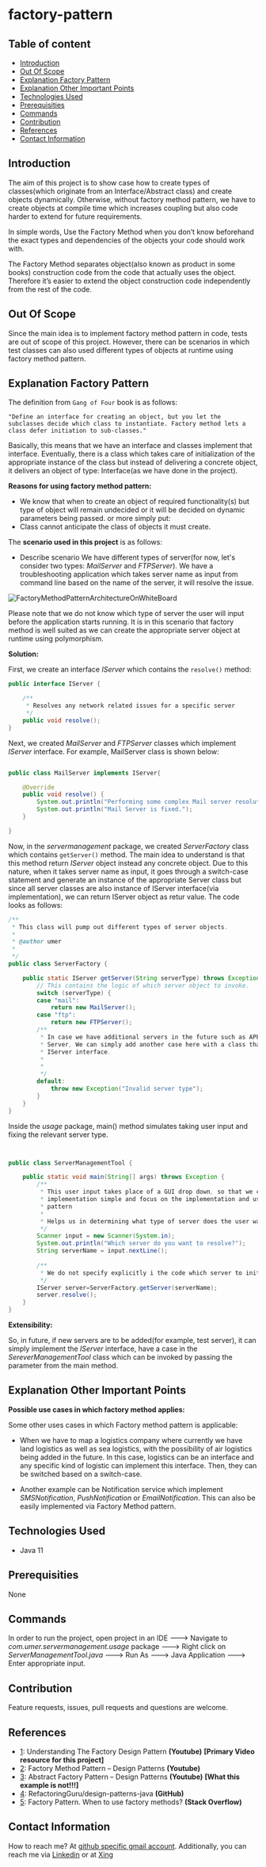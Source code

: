 # factory-pattern

## Table of content
- [Introduction](#introduction)
- [Out Of Scope](#out-of-scope)
- [Explanation Factory Pattern](#explanation-factory-pattern)
- [Explanation Other Important Points](#explanation-other-important-points)
- [Technologies Used](#technologies-used)
- [Prerequisities](#prerequisities)
- [Commands](#commands)
- [Contribution](#contribution)
- [References](#references)
- [Contact Information](#contact-information)

## Introduction

The aim of this project is to show case how to create types of classes(which originate from an Interface/Abstract class) and create objects dynamically. Otherwise, without factory method pattern, we have to create objects at compile time which increases coupling but also code harder to extend for future requirements.

In simple words, Use the Factory Method when you don’t know beforehand the exact types and dependencies of the objects your code should work with.

The Factory Method separates object(also known as product in some books) construction code from the code that actually uses the object. Therefore it’s easier to extend the object construction code independently from the rest of the code.


## Out Of Scope

Since the main idea is to implement factory method pattern in code, tests are out of scope of this project. However, there can be scenarios in which test classes can also used different types of objects at runtime using factory method pattern. 

## Explanation Factory Pattern

The definition from `Gang of Four` book is as follows:

`"Define an interface for creating an object, but you let the subclasses decide which class to instantiate. Factory method lets a class defer initiation to sub-classes."`

Basically, this means that we have an interface and classes implement that interface. Eventually, there is a class which takes care of initialization of the appropriate instance of the class but instead of delivering a concrete object, it delivers an object of type: Interface(as we have done in the project).

**Reasons for using factory method pattern:**

- We know that when to create an object of required functionality(s) but type of object will remain undecided or it will be decided on dynamic parameters being passed. or more simply put: 
- Class cannot anticipate the class of objects it must create.



The **scenario used in this project** is as follows:

- Describe scenario
We have different types of server(for now, let's consider two types: _MailServer_ and _FTPServer_). We have a troubleshooting application which takes server name as input from command line based on the name of the server, it will resolve the issue. 

![FactoryMethodPatternArchitectureOnWhiteBoard](https://github.com/syedumerahmedcode/factory-pattern/tree/master/src/main/resources/FactoryMethodPatternArchitecture.jpeg)

Please note that we do not know which type of server the user will input before the application starts running. It is in this scenario that factory method is well suited as we can create the appropriate server object at runtime using polymorphism.  

**Solution:**

First, we create an interface _IServer_ which contains the `resolve()` method:

```java 
public interface IServer {

	/**
	 * Resolves any network related issues for a specific server
	 */
	public void resolve();
}

```

Next, we created _MailServer_ and _FTPServer_ classes which implement _IServer_ interface. For example, MailServer class is shown below:

```java

public class MailServer implements IServer{

	@Override
	public void resolve() {
		System.out.println("Performing some complex Mail server resolution algolrithm.");
		System.out.println("Mail Server is fixed.");
	}

}

```

 Now, in the _servermanagement_ package, we created _ServerFactory_ class which contains `getServer()` method. The main idea to understand is that this method return _IServer_ object instead any concrete object. Due to this nature, when it takes server name as input, it goes through a switch-case statement and generate an instance of the appropriate Server class but since all server classes are also instance of IServer interface(via implementation), we can return IServer object as retur value. The code looks as follows:
 
```java
/**
 * This class will pump out different types of server objects.
 * 
 * @author umer
 *
 */
public class ServerFactory {

	public static IServer getServer(String serverType) throws Exception {
		// This contains the logic of which server object to invoke.
		switch (serverType) {
		case "mail":
			return new MailServer();
		case "ftp":
			return new FTPServer();
		/**
		 * In case we have additional servers in the future such as APP Server or Test
		 * Server, We can simply add another case here with a class that implements the
		 * IServer interface.
		 * 
		 * 
		 */
		default:
			throw new Exception("Invalid server type");
		}
	}
}
```

Inside the _usage_ package, main() method simulates taking user input and fixing the relevant server type.  

```java


public class ServerManagementTool {

	public static void main(String[] args) throws Exception {
		/**
		 * This user input takes place of a GUI drop down, so that we can keep the
		 * implementation simple and focus on the implementation and usage of Factory
		 * pattern
		 * 
		 * Helps us in determining what type of server does the user wants to resolve?
		 */
		Scanner input = new Scanner(System.in);
		System.out.println("Which server do you want to resolve?");
		String serverName = input.nextLine();
		
		/**
		 * We do not specify explicitly i the code which server to initialize. This is taken care of by the factory itself.
		 */
		IServer server=ServerFactory.getServer(serverName);
		server.resolve();
	}
}

```

**Extensibility:**

So, in future, if new servers are to be added(for example, test server), it can simply implement the _IServer_ interface, have a case in the _SereverManagementTool_ class which can be invoked by passing the parameter from the main method.

## Explanation Other Important Points


**Possible use cases in which factory method applies:**

Some other uses cases in which Factory method pattern is applicable:

- When we have to map a logistics company where currently we have land logistics as well as sea logistics, with the possibility of air logistics being added in the future. In this case, logistics can be an interface and any specific kind of logistic can implement this interface. Then, they can be switched based on a switch-case.

-  Another example can be Notification service which implement _SMSNotification_, _PushNotification_ or _EmailNotification_. This can also be easily implemented via Factory Method pattern. 

## Technologies Used

- Java 11

## Prerequisities

None

## Commands

In order to run the project, open project in an IDE ---> Navigate to _com.umer.servermanagement.usage_ package ---> Right click on _ServerManagementTool.java_ ---> Run As ---> Java Application ---> Enter appropriate input.

## Contribution

Feature requests, issues, pull requests and questions are welcome.

## References

- [1](https://www.youtube.com/watch?v=mTzDf_EZ1aM): Understanding The Factory Design Pattern **(Youtube)** **[Primary Video resource for this project]**
- [2](https://www.youtube.com/watch?v=EcFVTgRHJLM): Factory Method Pattern – Design Patterns **(Youtube)**
- [3](https://www.youtube.com/watch?v=v-GiuMmsXj4): Abstract Factory Pattern – Design Patterns **(Youtube)** **[What this example is not!!!]**
- [4](https://github.com/RefactoringGuru/design-patterns-java/tree/master/src/refactoring_guru/factory_method/example):  RefactoringGuru/design-patterns-java **(GitHub)**
- [5](https://stackoverflow.com/questions/69849/factory-pattern-when-to-use-factory-methods): Factory Pattern. When to use factory methods? **(Stack Overflow)**

## Contact Information

How to reach me? At [github specific gmail account](mailto:syedumerahmedcode@gmail.com?subject=%5BGitHub%5D%20Hello%20from%20Github). Additionally, you can reach me via [Linkedin](https://www.linkedin.com/in/syed-umer-ahmed-a346a746/) or at [Xing](https://www.xing.com/profile/SyedUmer_Ahmed/cv)

 
